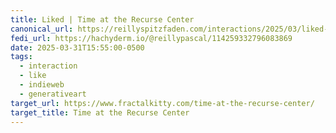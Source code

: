 ```yaml
---
title: Liked | Time at the Recurse Center
canonical_url: https://reillyspitzfaden.com/interactions/2025/03/liked-time-at-the-recurse-center/
fedi_url: https://hachyderm.io/@reillypascal/114259332796083869
date: 2025-03-31T15:55:00-0500
tags:
  - interaction
  - like
  - indieweb
  - generativeart
target_url: https://www.fractalkitty.com/time-at-the-recurse-center/
target_title: Time at the Recurse Center
---
```


